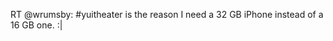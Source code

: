 <!--
id: 2057969155
link: http://kevinisom.info/post/2057969155/rt-wrumsby-yuitheater-is-the-reason-i-need-a
slug: rt-wrumsby-yuitheater-is-the-reason-i-need-a
date: Wed Dec 01 2010 20:58:33 GMT+1300 (NZDT)
raw: {"blog_name":"kevinisom","id":2057969155,"post_url":"http://kevinisom.info/post/2057969155/rt-wrumsby-yuitheater-is-the-reason-i-need-a","slug":"rt-wrumsby-yuitheater-is-the-reason-i-need-a","type":"text","date":"2010-12-01 07:58:33 GMT","timestamp":1291190313,"state":"published","format":"html","reblog_key":"NBFjBNkF","tags":[],"short_url":"http://tmblr.co/Zw68Yy1wgXu3","highlighted":[],"feed_item":"http://twitter.com/kev_nz/statuses/9793655300685824","from_feed_id":"650289","note_count":0,"title":null,"body":"<p>RT @wrumsby: #yuitheater is the reason I need a 32&#160;GB iPhone instead of a 16&#160;GB one. :|</p>"}
publish: 2010-12-01
tags: 
title: null
-->


RT @wrumsby: \#yuitheater is the reason I need a 32 GB iPhone instead of
a 16 GB one. :|


